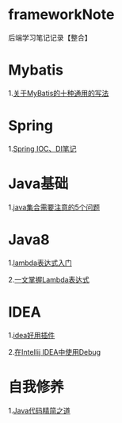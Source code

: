 # frameworkNote
后端学习笔记记录【整合】

 # Mybatis
  1.[关于MyBatis的十种通用的写法](https://mp.weixin.qq.com/s/apHR5fst3fBHc83drhRyiQ)
  
  # Spring
  1.[Spring IOC、DI笔记](https://mp.weixin.qq.com/s?__biz=Mzg2MjEwMjI1Mg==&mid=2247493496&idx=2&sn=fb918c820f811c683612cb45fbf21074&chksm=ce0e50fbf979d9ed69bd857fa248d3c1abb2edf4a9195d9897a655d355540004c67e203b9671&scene=126&sessionid=1591087191&key=a1e6d9687003e391b061a4a4665df0d7ea43e61986ad97467f7743a4b310ce801dc7334bb993b2f70874f58d6e9921d17f2d5a3fb467e645be271c80e64774d72da73effe6a51b44a1c35547a877a77f&ascene=1&uin=MzgwMjkyMzYz&devicetype=Windows+10+x64&version=62090070&lang=zh_CN&exportkey=AYhopN0HfMvh%2B4AgB9Loxog%3D&pass_ticket=ZDpXczObGXpHXKcaNBrOimtL2ycYsB66hmMRWXojxeLBTt1qdVd2RX%2FTKCniz3uz)
  
  # Java基础
  1.[java集合需要注意的5个问题](https://mp.weixin.qq.com/s?__biz=Mzg2MjEwMjI1Mg==&mid=2247493559&idx=3&sn=349d0bc9d1cc9cc174b98cd6b82e7e6b&chksm=ce0e5034f979d9228cd6feabe6ebefb30ce26cd65d9d70e81ce3c00d48046b557b77ba7c367a&scene=126&sessionid=1591087191&key=a1e6d9687003e391cbe5b6f951ab02115c1defb75c476160dd3b20812c13fbc3f31a0888236ad70827a30b1f8e5316ae32890684f1b3354b41735521806d9dfa630a80b0c2e55727fef36ecda23205a6&ascene=1&uin=MzgwMjkyMzYz&devicetype=Windows+10+x64&version=62090070&lang=zh_CN&exportkey=Ae5D8nCKpmZruxZGw%2BIVbBc%3D&pass_ticket=ZDpXczObGXpHXKcaNBrOimtL2ycYsB66hmMRWXojxeLBTt1qdVd2RX%2FTKCniz3uz)
  
 # Java8
  1.[lambda表达式入门](https://mp.weixin.qq.com/s?__biz=Mzg2MjEwMjI1Mg==&mid=2247494059&idx=3&sn=130d8c84b44f00dc7f9acd899a24e78d&chksm=ce0e5e28f979d73eef579ef99ed41ebe54d8e6742bea823c5f0c474c743b96905e4eb2b5e535&scene=126&sessionid=1591085757&key=0f1677c6a6a505f44ed43c86de8e5e1287ac10ec09214bc3ac3d1b10d0ff7a7a857b7d665260d7c349e0d9f7641b5ee3779ea53f1354f80ab4aba9f2867ff374532af046ee5c2ca8dc894e760cffe7b3&ascene=1&uin=MzgwMjkyMzYz&devicetype=Windows+10+x64&version=62090070&lang=zh_CN&exportkey=AZtLwtgD2QxgGGx2Zc79QcM%3D&pass_ticket=ZDpXczObGXpHXKcaNBrOimtL2ycYsB66hmMRWXojxeLBTt1qdVd2RX%2FTKCniz3uz)
  
 2.[一文掌握Lambda表达式](https://mp.weixin.qq.com/s/8k92CCGg9I6EAR7pAq698A)
  
  
  
  # IDEA
  1.[idea好用插件](https://mp.weixin.qq.com/s?__biz=Mzg2MjEwMjI1Mg==&mid=2247493705&idx=1&sn=c71b03d0cb4ed7ed4ff02fca96c61f6e&chksm=ce0e5fcaf979d6dc1d55bdea11a36c95ce9d1f471f19dee69c9cfa8702ee63121a6dc7cdc173&scene=126&sessionid=1591085757&key=5a524385902d8a6ca1fa700b125b28fefacf91dc3c277951eedff461b14ef8e57d3521a1ebe22eb873f30d1affd19c99a45f8cec24406fcca070dd8a33d6fcb7f4f2570576f501cb843ff6ac5e65feef&ascene=1&uin=MzgwMjkyMzYz&devicetype=Windows+10+x64&version=62090070&lang=zh_CN&exportkey=AU2ls6KAUuiEaZL2GyjKTzI%3D&pass_ticket=ZDpXczObGXpHXKcaNBrOimtL2ycYsB66hmMRWXojxeLBTt1qdVd2RX%2FTKCniz3uz)
  
  2.[在Intellij IDEA中使用Debug](https://www.cnblogs.com/chiangchou/p/idea-debug.html)
 
 # 自我修养
  1.[Java代码精简之道](https://mp.weixin.qq.com/s/X5_6H4jtxh2LTiLvDOZoVg)

